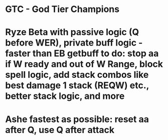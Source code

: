 # GTC - God Tier Champions
# Ryze Beta with passive logic (Q before WER), private buff logic - faster than EB getbuff to do: stop aa if W ready and out of W Range, block spell logic, add stack combos like best damage 1 stack (REQW) etc., better stack logic, and more
# Ashe fastest as possible: reset aa after Q, use Q after attack
